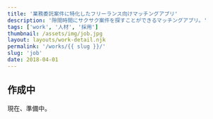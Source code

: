 ```yaml
---
title: '業務委託案件に特化したフリーランス向けマッチングアプリ'
description: '隙間時間にサクサク案件を探すことができるマッチングアプリ。'
tags: ['work', '人材', '採用']
thumbnail: /assets/img/job.jpg
layout: layouts/work-detail.njk
permalink: '/works/{{ slug }}/'
slug: 'job'
date: 2018-04-01
---
```


## 作成中

現在、準備中。
